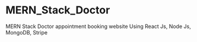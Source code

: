 # MERN_Stack_Doctor
MERN Stack Doctor appointment booking website Using React Js, Node Js, MongoDB, Stripe
